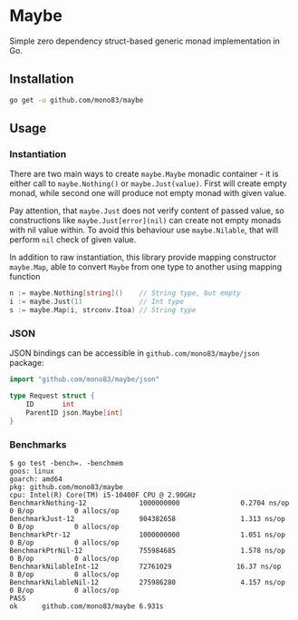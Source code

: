 Maybe
=====

Simple zero dependency struct-based generic monad implementation in Go.

## Installation

```bash
go get -u github.com/mono83/maybe
```

## Usage

### Instantiation

There are two main ways to create `maybe.Maybe` monadic container - it is either call to `maybe.Nothing()` or 
`maybe.Just(value)`. First will create empty monad, while second one will produce not empty monad with given value. 

Pay attention, that `maybe.Just` does not verify content of passed value, so constructions like 
`maybe.Just[error](nil)` can create not empty monads with nil value within. To avoid this behaviour use 
`maybe.Nilable`, that will perform `nil` check of given value.

In addition to raw instantiation, this library provide mapping constructor `maybe.Map`, able to convert 
`Maybe` from one type to another using mapping function

```go
n := maybe.Nothing[string]()    // String type, but empty
i := maybe.Just(1)              // Int type
s := maybe.Map(i, strconv.Itoa) // String type
```

### JSON

JSON bindings can be accessible in `github.com/mono83/maybe/json` package:

```go
import "github.com/mono83/maybe/json"

type Request struct {
	ID       int
	ParentID json.Maybe[int]
}

```

### Benchmarks

```
$ go test -bench=. -benchmem
goos: linux
goarch: amd64
pkg: github.com/mono83/maybe
cpu: Intel(R) Core(TM) i5-10400F CPU @ 2.90GHz
BenchmarkNothing-12             1000000000               0.2704 ns/op          0 B/op          0 allocs/op
BenchmarkJust-12                904382658                1.313 ns/op           0 B/op          0 allocs/op
BenchmarkPtr-12                 1000000000               1.051 ns/op           0 B/op          0 allocs/op
BenchmarkPtrNil-12              755984685                1.578 ns/op           0 B/op          0 allocs/op
BenchmarkNilableInt-12          72761029                16.37 ns/op            8 B/op          0 allocs/op
BenchmarkNilableNil-12          275986280                4.157 ns/op           0 B/op          0 allocs/op
PASS
ok      github.com/mono83/maybe 6.931s
```